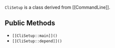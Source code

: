 `CliSetup` is a class derived from [[CommandLine]].

## Public Methods

* `[[CliSetup::main]]()`
* `[[CliSetup::depend]]()`

